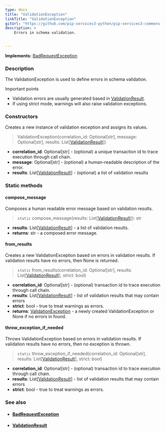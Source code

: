 ```yaml
---
type: docs
title: "ValidationException"
linkTitle: "ValidationException"
gitUrl: "https://github.com/pip-services3-python/pip-services3-commons-python"
description: >
    Errors in schema validation.

    
---
```


**Implements:** [BadRequestException](../../errors/bad_request_exception)

### Description

The ValidationException is used to define errors in schema validation.

Important points

- Validation errors are usually generated based in [ValidationResult](../validation_result).
- If using strict mode, warnings will also raise validation exceptions.

### Constructors
Creates a new instance of validation exception and assigns its values.  

> ValidationException(correlation_id: Optional[str], message: Optional[str], results: List[[ValidationResult](../validation_result)])

- **correlation_id**: Optional[str] - (optional) a unique transaction id to trace execution through call chain.
- **message**: Optional[str] - (optional) a human-readable description of the error.
- **results**:  List[[ValidationResult](../validation_result)] - (optional) a list of validation results


### Static methods

#### compose_message
Composes a human readable error message based on validation results.  

> `static` compose_message(results: List[[ValidationResult](../validation_result)]): str

- **results**: List[[ValidationResult](../validation_result)] - a list of validation results.
- **returns**: str -  a composed error message.


#### from_results
Creates a new ValidationException based on errors in validation results.
If validation results have no errors, then None is returned.

> `static` from_results(correlation_id: Optional[str], results: List[[ValidationResult](../validation_result)], strict: bool)

- **correlation_id**: Optional[str] - (optional) transaction id to trace execution through call chain.
- **results**: List[[ValidationResult](../validation_result)] -  list of validation results that may contain errors
- **strict**: bool - true to treat warnings as errors.
- **returns**: [ValidationException]() - a newly created ValidationException or None if no errors in found.

#### throw_exception_if_needed
Throws ValidationException based on errors in validation results.
If validation results have no errors, then no exception is thrown.

> `static` throw_exception_if_needed(correlation_id: Optional[str], results: List[[ValidationResult](../validation_result)], strict: bool)

- **correlation_id**: Optional[str] - (optional) transaction id to trace execution through call chain.
- **results**: List[[ValidationResult](../validation_result)] - list of validation results that may contain errors
- **strict**: bool - true to treat warnings as errors.



### See also
- #### [BadRequestException](../../errors/bad_request_exception)
- #### [ValidationResult](../validation_result)

